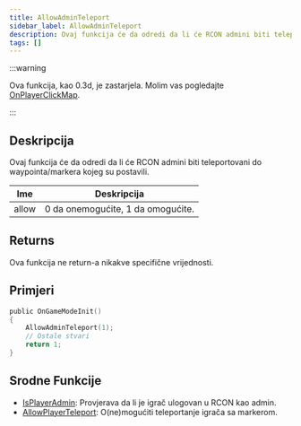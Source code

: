 ```yaml
---
title: AllowAdminTeleport
sidebar_label: AllowAdminTeleport
description: Ovaj funkcija će da odredi da li će RCON admini biti teleportovani do waypointa/markera kojeg su postavili.
tags: []
---
```


:::warning

Ova funkcija, kao 0.3d, je zastarjela. Molim vas pogledajte [OnPlayerClickMap](../callbacks/OnPlayerClickMap.md).

:::

## Deskripcija

Ovaj funkcija će da odredi da li će RCON admini biti teleportovani do waypointa/markera kojeg su postavili.

| Ime   | Deskripcija                       |
| ----- | --------------------------------- |
| allow | 0 da onemogućite, 1 da omogućite. |

## Returns

Ova funkcija ne return-a nikakve specifične vrijednosti.

## Primjeri

```c
public OnGameModeInit()
{
    AllowAdminTeleport(1);
    // Ostale stvari
    return 1;
}
```

## Srodne Funkcije

- [IsPlayerAdmin](IsPlayerAdmin.md): Provjerava da li je igrač ulogovan u RCON kao admin.
- [AllowPlayerTeleport](AllowPlayerTeleport.md): O(ne)mogućiti teleportanje igrača sa markerom.
